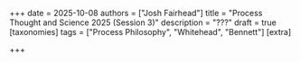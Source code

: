 +++
date = 2025-10-08
authors = ["Josh Fairhead"]
title = "Process Thought and Science 2025 (Session 3)"
description = "???"
draft = true
[taxonomies]
tags = ["Process Philosophy", "Whitehead", "Bennett"]
[extra]

+++
